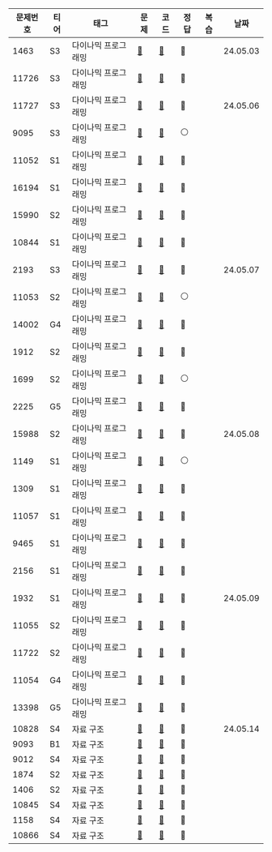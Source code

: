 | 문제번호  | 티어 |태그|문제|코드|정답|복습| 날짜       |
|-------|----|---|---|---|---|---|----------|
| 1463  | S3 |다이나믹 프로그래밍|[📄](https://www.acmicpc.net/problem/1463)|[🔑](https://github.com/Dohynghyng/algorithm-study/blob/main/Dynamic%20Programming/1463.py)|🔵|| 24.05.03 |
| 11726 | S3 |다이나믹 프로그래밍|[📄](https://www.acmicpc.net/problem/11726)|[🔑](https://github.com/Dohynghyng/algorithm-study/blob/main/Dynamic%20Programming/11726.py)|🔴||          |
| 11727 | S3 |다이나믹 프로그래밍|[📄](https://www.acmicpc.net/problem/11727)|[🔑](https://github.com/Dohynghyng/algorithm-study/blob/main/Dynamic%20Programming/11727.py)|🔵|| 24.05.06 |
| 9095  | S3 |다이나믹 프로그래밍|[📄](https://www.acmicpc.net/problem/9095)|[🔑](https://github.com/Dohynghyng/algorithm-study/blob/main/Dynamic%20Programming/9095.py)|⚪||          |
| 11052 | S1 |다이나믹 프로그래밍|[📄](https://www.acmicpc.net/problem/11052)|[🔑](https://github.com/Dohynghyng/algorithm-study/blob/main/Dynamic%20Programming/11052.py)|🔴||          |
| 16194 | S1 |다이나믹 프로그래밍|[📄](https://www.acmicpc.net/problem/16194)|[🔑](https://github.com/Dohynghyng/algorithm-study/blob/main/Dynamic%20Programming/16194.py)|🔵||          |
| 15990 | S2 |다이나믹 프로그래밍|[📄](https://www.acmicpc.net/problem/15990)|[🔑](https://github.com/Dohynghyng/algorithm-study/blob/main/Dynamic%20Programming/15990.py)|🔵||          |
| 10844 | S1 |다이나믹 프로그래밍|[📄](https://www.acmicpc.net/problem/10844)|[🔑](https://github.com/Dohynghyng/algorithm-study/blob/main/Dynamic%20Programming/10844.py)|🔵||          |
| 2193  | S3 |다이나믹 프로그래밍|[📄](https://www.acmicpc.net/problem/2193)|[🔑](https://github.com/Dohynghyng/algorithm-study/blob/main/Dynamic%20Programming/2193.py)|🔵|| 24.05.07 |
| 11053 | S2 |다이나믹 프로그래밍|[📄](https://www.acmicpc.net/problem/11053)|[🔑](https://github.com/Dohynghyng/algorithm-study/blob/main/Dynamic%20Programming/11053.py)|⚪||          |
| 14002 | G4 |다이나믹 프로그래밍|[📄](https://www.acmicpc.net/problem/14002)|[🔑](https://github.com/Dohynghyng/algorithm-study/blob/main/Dynamic%20Programming/14002.py)|🔴||          |
| 1912  | S2 |다이나믹 프로그래밍|[📄](https://www.acmicpc.net/problem/1912)|[🔑](https://github.com/Dohynghyng/algorithm-study/blob/main/Dynamic%20Programming/1912.py)|🔴||          |
| 1699  | S2 |다이나믹 프로그래밍|[📄](https://www.acmicpc.net/problem/1699)|[🔑](https://github.com/Dohynghyng/algorithm-study/blob/main/Dynamic%20Programming/1699.py)|⚪||          |
| 2225  | G5 |다이나믹 프로그래밍|[📄](https://www.acmicpc.net/problem/2225)|[🔑](https://github.com/Dohynghyng/algorithm-study/blob/main/Dynamic%20Programming/2225.py)|🔵||          |
| 15988 | S2 |다이나믹 프로그래밍|[📄](https://www.acmicpc.net/problem/15988)|[🔑](https://github.com/Dohynghyng/algorithm-study/blob/main/Dynamic%20Programming/15988.py)|🔵|| 24.05.08 |
| 1149  | S1 |다이나믹 프로그래밍|[📄](https://www.acmicpc.net/problem/1149)|[🔑](https://github.com/Dohynghyng/algorithm-study/blob/main/Dynamic%20Programming/1149.py)|⚪||          |
| 1309  | S1 |다이나믹 프로그래밍|[📄](https://www.acmicpc.net/problem/1309)|[🔑](https://github.com/Dohynghyng/algorithm-study/blob/main/Dynamic%20Programming/1309.py)|🔵||          |
| 11057 | S1 |다이나믹 프로그래밍|[📄](https://www.acmicpc.net/problem/11057)|[🔑](https://github.com/Dohynghyng/algorithm-study/blob/main/Dynamic%20Programming/11057.py)|🔵||          |
| 9465  | S1 |다이나믹 프로그래밍|[📄](https://www.acmicpc.net/problem/9465)|[🔑](https://github.com/Dohynghyng/algorithm-study/blob/main/Dynamic%20Programming/9465.py)|🔴||          |
| 2156  | S1 |다이나믹 프로그래밍|[📄](https://www.acmicpc.net/problem/2156)|[🔑](https://github.com/Dohynghyng/algorithm-study/blob/main/Dynamic%20Programming/2156.py)|🔴||          |
| 1932  | S1 |다이나믹 프로그래밍|[📄](https://www.acmicpc.net/problem/1932)|[🔑](https://github.com/Dohynghyng/algorithm-study/blob/main/Dynamic%20Programming/1932.py)|🔵|| 24.05.09 |
| 11055 | S2 |다이나믹 프로그래밍|[📄](https://www.acmicpc.net/problem/11055)|[🔑](https://github.com/Dohynghyng/algorithm-study/blob/main/Dynamic%20Programming/11055.py)|🔴||          |
| 11722 | S2 |다이나믹 프로그래밍|[📄](https://www.acmicpc.net/problem/11722)|[🔑](https://github.com/Dohynghyng/algorithm-study/blob/main/Dynamic%20Programming/11722.py)|🔵||          |
| 11054 | G4 |다이나믹 프로그래밍|[📄](https://www.acmicpc.net/problem/11054)|[🔑](https://github.com/Dohynghyng/algorithm-study/blob/main/Dynamic%20Programming/11054.py)|🔵||          |
| 13398 | G5 |다이나믹 프로그래밍|[📄](https://www.acmicpc.net/problem/13398)|[🔑](https://github.com/Dohynghyng/algorithm-study/blob/main/Dynamic%20Programming/13398.py)|🔵||          |
| 10828 | S4 |자료 구조|[📄](https://www.acmicpc.net/problem/10828)|[🔑](https://github.com/Dohynghyng/algorithm-study/blob/main/Data%20Structure/10828.py)|🔵|| 24.05.14 |
| 9093  | B1 |자료 구조|[📄](https://www.acmicpc.net/problem/9093)|[🔑](https://github.com/Dohynghyng/algorithm-study/blob/main/Data%20Structure/9093.py)|🔵|||
| 9012  | S4 |자료 구조|[📄](https://www.acmicpc.net/problem/9012)|[🔑](https://github.com/Dohynghyng/algorithm-study/blob/main/Data%20Structure/9012.py)|🔵|||
| 1874  | S2 |자료 구조|[📄](https://www.acmicpc.net/problem/1874)|[🔑](https://github.com/Dohynghyng/algorithm-study/blob/main/Data%20Structure/1874.py)|🔵|||
|1406|S2|자료 구조|[📄](https://www.acmicpc.net/problem/1406)|[🔑](https://github.com/Dohynghyng/algorithm-study/blob/main/Data%20Structure/1406.py)|🔵|||
|10845|S4|자료 구조|[📄](https://www.acmicpc.net/problem/10845)|[🔑](https://github.com/Dohynghyng/algorithm-study/blob/main/Data%20Structure/10845.py)|🔵|||
|1158|S4|자료 구조|[📄](https://www.acmicpc.net/problem/1158)|[🔑](https://github.com/Dohynghyng/algorithm-study/blob/main/Data%20Structure/1158.py)|🔵|||
|10866|S4|자료 구조|[📄](https://www.acmicpc.net/problem/10866)|[🔑](https://github.com/Dohynghyng/algorithm-study/blob/main/Data%20Structure/10866.py)|🔵|||

<!--
|10828|S4|자료 구조|[📄](https://www.acmicpc.net/problem/10828)|[🔑](https://github.com/Dohynghyng/algorithm-study/blob/main/Data%20Structure/10828.py)|🔵|| 24.05.14 |
🔵⚪🔴


|10866|S4|자료 구조|[📄](https://www.acmicpc.net/problem/10866)|[🔑](https://github.com/Dohynghyng/algorithm-study/blob/main/Data%20Structure/10866.py)|🔵|||
-->

